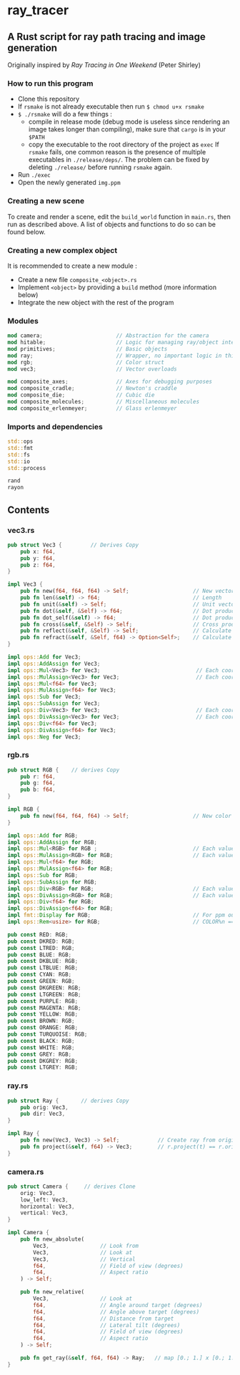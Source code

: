 # ray_tracer

## A Rust script for ray path tracing and image generation

Originally inspired by _Ray Tracing in One Weekend_ (Peter Shirley) 

### How to run this program

- Clone this repository
- If `rsmake` is not already executable then run `$ chmod u+x rsmake`
- `$ ./rsmake` will do a few things :
  - compile in release mode (debug mode is useless since rendering an image takes longer than compiling), make sure that `cargo` is in your `$PATH`
  - copy the executable to the root directory of the project as `exec`
  If `rsmake` fails, one common reason is the presence of multiple executables in `./release/deps/`. The problem can be fixed by deleting `./release/` before running `rsmake` again.
- Run `./exec`
- Open the newly generated `img.ppm`

### Creating a new scene

To create and render a scene, edit the `build_world` function in `main.rs`, then run as described above. A list of objects and functions to do so can be found below.

### Creating a new complex object

It is recommended to create a new module :
- Create a new file `composite_<object>.rs`
- Implement `<object>` by providing a `build` method (more information below)
- Integrate the new object with the rest of the program

### Modules

```rust
mod camera;                       // Abstraction for the camera
mod hitable;                      // Logic for managing ray/object interaction
mod primitives;                   // Basic objects
mod ray;                          // Wrapper, no important logic in this file
mod rgb;                          // Color struct
mod vec3;                         // Vector overloads

mod composite_axes;               // Axes for debugging purposes
mod composite_cradle;             // Newton's craddle
mod composite_die;                // Cubic die
mod composite_molecules;          // Miscellaneous molecules
mod composite_erlenmeyer;         // Glass erlenmeyer
```

### Imports and dependencies
```rust
std::ops
std::fmt
std::fs
std::io
std::process

rand
rayon
```

## Contents

### vec3.rs
```rust
pub struct Vec3 {         // Derives Copy
    pub x: f64,
    pub y: f64,
    pub z: f64,
}

impl Vec3 {
    pub fn new(f64, f64, f64) -> Self;                    // New vector from coordinates
    pub fn len(&self) -> f64;                             // Length
    pub fn unit(&self) -> Self;                           // Unit vector with same direction
    pub fn dot(&self, &Self) -> f64;                      // Dot product
    pub fn dot_self(&self) -> f64;                        // Dot product with self
    pub fn cross(&self, &Self) -> Self;                   // Cross product
    pub fn reflect(&self, &Self) -> Self;                 // Calculate reflection using the surface normal
    pub fn refract(&self, &Self, f64) -> Option<Self>;    // Calculate refraction using the surface normal and quotient of optical indexes
}

impl ops::Add for Vec3;
impl ops::AddAssign for Vec3;
impl ops::Mul<Vec3> for Vec3;                              // Each coordinate separately 
impl ops::MulAssign<Vec3> for Vec3;                        // Each coordinate separately
impl ops::Mul<f64> for Vec3;
impl ops::MulAssign<f64> for Vec3;
impl ops::Sub for Vec3;
impl ops::SubAssign for Vec3;
impl ops::Div<Vec3> for Vec3;                              // Each coordinate separately
impl ops::DivAssign<Vec3> for Vec3;                        // Each coordinate separately
impl ops::Div<f64> for Vec3;
impl ops::DivAssign<f64> for Vec3;
impl ops::Neg for Vec3;
```

### rgb.rs
```rust
pub struct RGB {    // derives Copy
    pub r: f64,
    pub g: f64,
    pub b: f64,
}

impl RGB {
    pub fn new(f64, f64, f64) -> Self;                    // New color from r/g/b values in [0.; 1.]
}

impl ops::Add for RGB;
impl ops::AddAssign for RGB;
impl ops::Mul<RGB> for RGB ;                              // Each value separately
impl ops::MulAssign<RGB> for RGB;                         // Each value separately
impl ops::Mul<f64> for RGB;
impl ops::MulAssign<f64> for RGB;
impl ops::Sub for RGB;
impl ops::SubAssign for RGB;
impl ops::Div<RGB> for RGB;                               // Each value separately
impl ops::DivAssign<RGB> for RGB;                         // Each value separately
impl ops::Div<f64> for RGB;
impl ops::DivAssign<f64> for RGB;
impl fmt::Display for RGB;                                // For ppm output : "{r} {g} {b}"
impl ops::Rem<usize> for RGB;                             // COLOR%n == COLOR * n as f64 / 100.

pub const RED: RGB;
pub const DKRED: RGB;
pub const LTRED: RGB;
pub const BLUE: RGB;
pub const DKBLUE: RGB;
pub const LTBLUE: RGB;
pub const CYAN: RGB;
pub const GREEN: RGB;
pub const DKGREEN: RGB;
pub const LTGREEN: RGB;
pub const PURPLE: RGB;
pub const MAGENTA: RGB;
pub const YELLOW: RGB;
pub const BROWN: RGB;
pub const ORANGE: RGB;
pub const TURQUOISE: RGB;
pub const BLACK: RGB;
pub const WHITE: RGB;
pub const GREY: RGB;
pub const DKGREY: RGB;
pub const LTGREY: RGB;
```

### ray.rs
```rust
pub struct Ray {       // derives Copy
    pub orig: Vec3,
    pub dir: Vec3,
}

impl Ray {
    pub fn new(Vec3, Vec3) -> Self;            // Create ray from origin and direction
    pub fn project(&self, f64) -> Vec3;        // r.project(t) == r.orig + r.dir * t
}
```

### camera.rs
```rust
pub struct Camera {     // derives Clone
    orig: Vec3,
    low_left: Vec3,
    horizontal: Vec3,
    vertical: Vec3,
}

impl Camera {
    pub fn new_absolute(
        Vec3,                // Look from
        Vec3,                // Look at
        Vec3,                // Vertical
        f64,                 // Field of view (degrees)
        f64,                 // Aspect ratio
    ) -> Self;

    pub fn new_relative(
        Vec3,                // Look at
        f64,                 // Angle around target (degrees)
        f64,                 // Angle above target (degrees)
        f64,                 // Distance from target
        f64,                 // Lateral tilt (degrees)
        f64,                 // Field of view (degrees)
        f64,                 // Aspect ratio
    ) -> Self;

    pub fn get_ray(&self, f64, f64) -> Ray;   // map [0.; 1.] x [0.; 1.] to rays going out of the camera
}
```
